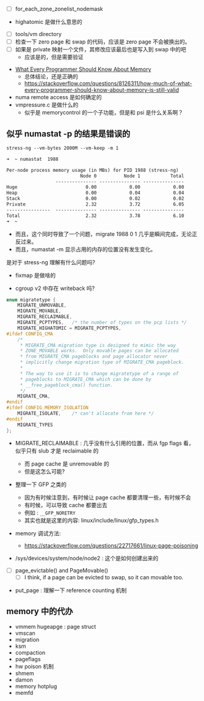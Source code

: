 - [ ] for_each_zone_zonelist_nodemask
- highatomic 是做什么意思的
- [ ] tools/vm directory
- [ ] 检查一下 zero page 和 swap 的代码，应该是 zero page 不会被换出的。
- [ ] 如果是 private 映射一个文件，其修改应该最后也是写入到 swap 中的吧
  - 应该是的，但是需要验证
- [What Every Programmer Should Know About Memory](https://people.freebsd.org/~lstewart/articles/cpumemory.pdf)
  - 总体结论，还是正确的
  - https://stackoverflow.com/questions/8126311/how-much-of-what-every-programmer-should-know-about-memory-is-still-valid
- numa remote access 是如何确定的
- vmpressure.c 是做什么的
  - 似乎是 memorycontrol 的一个子功能，但是和 psi 是什么关系啊？

## 似乎 numastat -p 的结果是错误的

```txt
stress-ng --vm-bytes 2000M --vm-keep -m 1

➜  ~ numastat  1988

Per-node process memory usage (in MBs) for PID 1988 (stress-ng)
                           Node 0          Node 1           Total
                  --------------- --------------- ---------------
Huge                         0.00            0.00            0.00
Heap                         0.00            0.04            0.04
Stack                        0.00            0.02            0.02
Private                      2.32            3.72            6.05
----------------  --------------- --------------- ---------------
Total                        2.32            3.78            6.10
➜  ~
```
- 而且，这个同时导致了一个问题，migrate 1988 0 1 几乎是瞬间完成，无论正反过来。
- 而且，numastat -m 显示占用的内存的位置没有发生变化。

是对于 stress-ng 理解有什么问题吗?
- fixmap 是做啥的

- cgroup v2 中存在 writeback 吗?

```c
enum migratetype {
	MIGRATE_UNMOVABLE,
	MIGRATE_MOVABLE,
	MIGRATE_RECLAIMABLE,
	MIGRATE_PCPTYPES,	/* the number of types on the pcp lists */
	MIGRATE_HIGHATOMIC = MIGRATE_PCPTYPES,
#ifdef CONFIG_CMA
	/*
	 * MIGRATE_CMA migration type is designed to mimic the way
	 * ZONE_MOVABLE works.  Only movable pages can be allocated
	 * from MIGRATE_CMA pageblocks and page allocator never
	 * implicitly change migration type of MIGRATE_CMA pageblock.
	 *
	 * The way to use it is to change migratetype of a range of
	 * pageblocks to MIGRATE_CMA which can be done by
	 * __free_pageblock_cma() function.
	 */
	MIGRATE_CMA,
#endif
#ifdef CONFIG_MEMORY_ISOLATION
	MIGRATE_ISOLATE,	/* can't allocate from here */
#endif
	MIGRATE_TYPES
};
```
- MIGRATE_RECLAIMABLE : 几乎没有什么引用的位置，而从 fgp flags 看，似乎只有 slub 才是 reclaimable 的
  - 而 page cache 是 unremovable 的
  - 但是这怎么可能?

- 整理一下 GFP 之类的
  - 因为有时候注意到，有时候让 page cache 都要清理一些，有时候不会
  - 有时候，可以导致 cache 都要出去
  - 例如 : `__GFP_NORETRY`
  - 其实也就是这里的内容: linux/include/linux/gfp_types.h

- memory 调试方法:
  - https://stackoverflow.com/questions/22717661/linux-page-poisoning


- /sys/devices/system/node/node2 : 这个是如何创建出来的

- [ ] page_evictable() and PageMovable()
  - [ ] I think, if a page can be evicted to swap, so it can movable too.

- put_page : 理解一下 reference counting 机制

## memory 中的代办
- vmmem hugeapge : page struct
- vmscan
- migration
- ksm
- compaction
- pageflags
- hw poison 机制
- shmem
- damon
- memory hotplug
- memfd
